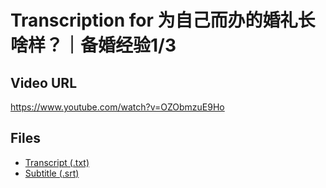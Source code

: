# Transcription for 为自己而办的婚礼长啥样？｜备婚经验1/3
## Video URL
https://www.youtube.com/watch?v=OZObmzuE9Ho
 
## Files
- [Transcript (.txt)](./transcript.txt)
- [Subtitle (.srt)](./transcript.srt)
